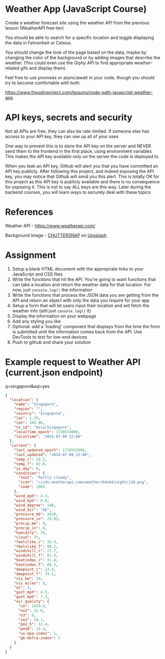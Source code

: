 # Weather App (JavaScript Course)

Create a weather forecast site using the weather API from the previous lesson (WeatherAPI free tier)

You should be able to search for a specific location and toggle displaying the data in Fahrenheit or Celsius

You should change the look of the page based on the data, maybe by changing the color of the background or by adding images that describe the weather. (You could even use the Giphy API to find appropriate weather-related gifs and display them).

Feel free to use promises or async/await in your code, though you should try to become comfortable with both.

https://www.theodinproject.com/lessons/node-path-javascript-weather-app

# API keys, secrets and security

Not all APIs are free, they can also be rate-limited. If someone else has access to your API key, they can use up all of your uses

One way to prevent this is to store the API key on the server and NEVER send them to the frontend in the first place, using environment variables
This makes the API key available only on the server the code is deployed to

When you leak an API key, Github will alert you that you have committed an API key publicly.
After following this project, and indeed exposing the API key, you may notice that Github will send you this alert. This is totally OK for this project as this API key is publicly available and there is no consequence for exposing it. This is not to say ALL keys are this way.
Later during the backend courses, you will learn ways to securely deal with these topics

# References

Weather API - https://www.weatherapi.com/

Background Image - [CHUTTERSNAP](https://unsplash.com/@chuttersnap?utm_content=creditCopyText&utm_medium=referral&utm_source=unsplash) on [Unsplash](https://unsplash.com/photos/gray-concrete-bridge-on-body-of-water-in-aerial-photography--gS54SWrHMg?utm_content=creditCopyText&utm_medium=referral&utm_source=unsplash)

# Assignment

1. Setup a blank HTML document with the appropriate links to your JavaScript and CSS files
2. Write the functions that hit the API. You're going to want functions that can take a location and return the weather data for that location. For now, just `console.log()` the information
3. Write the functions that process the JSON data you are getting from the API and return an object with only the data you require for your app
4. Setup a form that will let users input their location and will fetch the weather info (still just `console.log()` it)
5. Display the information on your webpage
6. Add any styling you like
7. Optional: add a 'loading' component that displays from the time the form is submitted until the information comes back from the API. Use DevTools to test for low-end devices
8. Push to github and share your solution

# Example request to Weather API (current.json endpoint)

q=singapore&aqi=yes

```json
{
  "location": {
    "name": "Singapore",
    "region": "",
    "country": "Singapore",
    "lat": 1.29,
    "lon": 103.86,
    "tz_id": "Asia/Singapore",
    "localtime_epoch": 1720534000,
    "localtime": "2024-07-09 22:06"
  },
  "current": {
    "last_updated_epoch": 1720533600,
    "last_updated": "2024-07-09 22:00",
    "temp_c": 28.2,
    "temp_f": 82.8,
    "is_day": 0,
    "condition": {
      "text": "Partly cloudy",
      "icon": "//cdn.weatherapi.com/weather/64x64/night/116.png",
      "code": 1003
    },
    "wind_mph": 4.3,
    "wind_kph": 6.8,
    "wind_degree": 140,
    "wind_dir": "SE",
    "pressure_mb": 1010,
    "pressure_in": 29.83,
    "precip_mm": 0,
    "precip_in": 0,
    "humidity": 74,
    "cloud": 75,
    "feelslike_c": 32.4,
    "feelslike_f": 90.2,
    "windchill_c": 27.7,
    "windchill_f": 81.9,
    "heatindex_c": 31.4,
    "heatindex_f": 88.5,
    "dewpoint_c": 23.4,
    "dewpoint_f": 74.2,
    "vis_km": 10,
    "vis_miles": 6,
    "uv": 1,
    "gust_mph": 4.5,
    "gust_kph": 7.3,
    "air_quality": {
      "co": 1428.6,
      "no2": 32.6,
      "o3": 0,
      "so2": 29.1,
      "pm2_5": 12.4,
      "pm10": 15.4,
      "us-epa-index": 1,
      "gb-defra-index": 2
    }
  }
}
```
